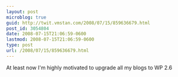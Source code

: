 ```yaml
---
layout: post
microblog: true
guid: http://twit.vmstan.com/2008/07/15/859636679.html
post_id: 3054804
date: 2008-07-15T21:06:59-0600
lastmod: 2008-07-15T21:06:59-0600
type: post
url: /2008/07/15/859636679.html
---
```

At least now I'm highly motivated to upgrade all my blogs to WP 2.6

